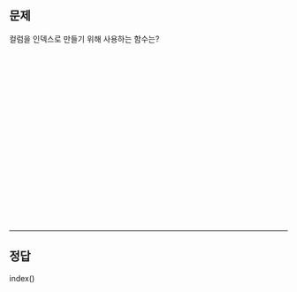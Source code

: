 ## 문제
컬럼을 인덱스로 만들기 위해 사용하는 함수는?
<br><br><br><br><br><br><br><br><br><br><br><br><br><br><br><br><br><br><br><br>
*************************************************************

## 정답
index()
